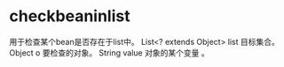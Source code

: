 # checkbeaninlist
用于检查某个bean是否存在于list中。
List<? extends Object> list 目标集合。
Object o 要检查的对象。
String value 对象的某个变量 。
